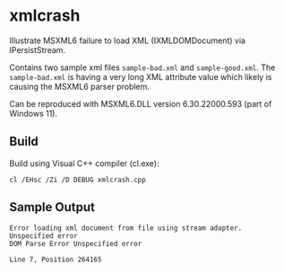 # xmlcrash

Illustrate MSXML6 failure to load XML (IXMLDOMDocument) via IPersistStream.

Contains two sample xml files `sample-bad.xml` and `sample-good.xml`. The `sample-bad.xml` is having a very long XML attribute value which likely is causing the MSXML6 parser problem.

Can be reproduced with MSXML6.DLL version 6.30.22000.593 (part of Windows 11).

## Build

Build using Visual C++ compiler (cl.exe):

    cl /EHsc /Zi /D DEBUG xmlcrash.cpp
  
## Sample Output

    Error loading xml document from file using stream adapter.
    Unspecified error
    DOM Parse Error Unspecified error

    Line 7, Position 264165
